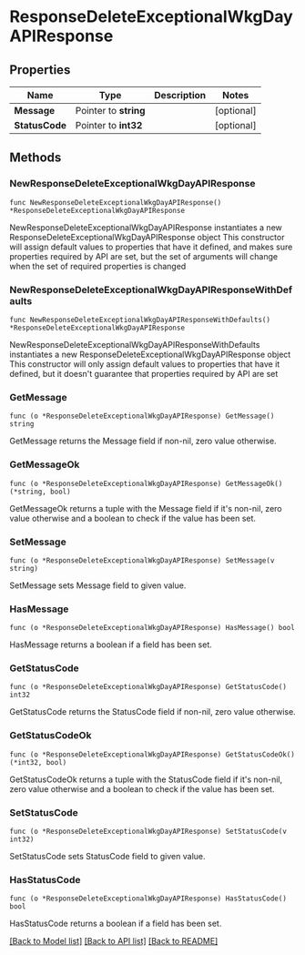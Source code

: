 # ResponseDeleteExceptionalWkgDayAPIResponse

## Properties

Name | Type | Description | Notes
------------ | ------------- | ------------- | -------------
**Message** | Pointer to **string** |  | [optional] 
**StatusCode** | Pointer to **int32** |  | [optional] 

## Methods

### NewResponseDeleteExceptionalWkgDayAPIResponse

`func NewResponseDeleteExceptionalWkgDayAPIResponse() *ResponseDeleteExceptionalWkgDayAPIResponse`

NewResponseDeleteExceptionalWkgDayAPIResponse instantiates a new ResponseDeleteExceptionalWkgDayAPIResponse object
This constructor will assign default values to properties that have it defined,
and makes sure properties required by API are set, but the set of arguments
will change when the set of required properties is changed

### NewResponseDeleteExceptionalWkgDayAPIResponseWithDefaults

`func NewResponseDeleteExceptionalWkgDayAPIResponseWithDefaults() *ResponseDeleteExceptionalWkgDayAPIResponse`

NewResponseDeleteExceptionalWkgDayAPIResponseWithDefaults instantiates a new ResponseDeleteExceptionalWkgDayAPIResponse object
This constructor will only assign default values to properties that have it defined,
but it doesn't guarantee that properties required by API are set

### GetMessage

`func (o *ResponseDeleteExceptionalWkgDayAPIResponse) GetMessage() string`

GetMessage returns the Message field if non-nil, zero value otherwise.

### GetMessageOk

`func (o *ResponseDeleteExceptionalWkgDayAPIResponse) GetMessageOk() (*string, bool)`

GetMessageOk returns a tuple with the Message field if it's non-nil, zero value otherwise
and a boolean to check if the value has been set.

### SetMessage

`func (o *ResponseDeleteExceptionalWkgDayAPIResponse) SetMessage(v string)`

SetMessage sets Message field to given value.

### HasMessage

`func (o *ResponseDeleteExceptionalWkgDayAPIResponse) HasMessage() bool`

HasMessage returns a boolean if a field has been set.

### GetStatusCode

`func (o *ResponseDeleteExceptionalWkgDayAPIResponse) GetStatusCode() int32`

GetStatusCode returns the StatusCode field if non-nil, zero value otherwise.

### GetStatusCodeOk

`func (o *ResponseDeleteExceptionalWkgDayAPIResponse) GetStatusCodeOk() (*int32, bool)`

GetStatusCodeOk returns a tuple with the StatusCode field if it's non-nil, zero value otherwise
and a boolean to check if the value has been set.

### SetStatusCode

`func (o *ResponseDeleteExceptionalWkgDayAPIResponse) SetStatusCode(v int32)`

SetStatusCode sets StatusCode field to given value.

### HasStatusCode

`func (o *ResponseDeleteExceptionalWkgDayAPIResponse) HasStatusCode() bool`

HasStatusCode returns a boolean if a field has been set.


[[Back to Model list]](../README.md#documentation-for-models) [[Back to API list]](../README.md#documentation-for-api-endpoints) [[Back to README]](../README.md)


